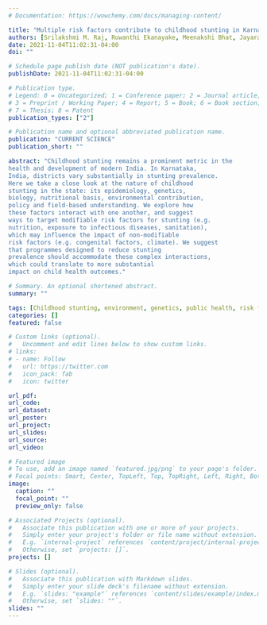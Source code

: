 ```yaml
---
# Documentation: https://wowchemy.com/docs/managing-content/

title: "Multiple risk factors contribute to childhood stunting in Karnataka, India"
authors: [Srilakshmi M. Raj, Ruwanthi Ekanayake, Meenakshi Bhat, Jayarama Kadandale, Prabhu L. Pingali]
date: 2021-11-04T11:02:31-04:00
doi: ""

# Schedule page publish date (NOT publication's date).
publishDate: 2021-11-04T11:02:31-04:00

# Publication type.
# Legend: 0 = Uncategorized; 1 = Conference paper; 2 = Journal article;
# 3 = Preprint / Working Paper; 4 = Report; 5 = Book; 6 = Book section;
# 7 = Thesis; 8 = Patent
publication_types: ["2"]

# Publication name and optional abbreviated publication name.
publication: "CURRENT SCIENCE"
publication_short: ""

abstract: "Childhood stunting remains a prominent metric in the
health and development of modern India. In Karnataka,
India, districts vary substantially in stunting prevalence.
Here we take a close look at the nature of childhood
stunting in the state: its epidemiology, genetics,
biology, nutritional basis, environmental contribution,
policy and field-based understanding. We explore how
these factors interact with one another, and suggest
ways to target modifiable risk factors for stunting (e.g.
nutrition, exposure to infectious diseases, sanitation),
which may influence the impact of non-modifiable
risk factors (e.g. congenital factors, climate). We suggest
that programmes designed to reduce stunting
prevalence should accommodate these complex interactions,
which could translate to more substantial
impact on child health outcomes."

# Summary. An optional shortened abstract.
summary: ""

tags: [Childhood stunting, environment, genetics, public health, risk factors]
categories: []
featured: false

# Custom links (optional).
#   Uncomment and edit lines below to show custom links.
# links:
# - name: Follow
#   url: https://twitter.com
#   icon_pack: fab
#   icon: twitter

url_pdf:
url_code:
url_dataset:
url_poster:
url_project:
url_slides:
url_source:
url_video:

# Featured image
# To use, add an image named `featured.jpg/png` to your page's folder. 
# Focal points: Smart, Center, TopLeft, Top, TopRight, Left, Right, BottomLeft, Bottom, BottomRight.
image:
  caption: ""
  focal_point: ""
  preview_only: false

# Associated Projects (optional).
#   Associate this publication with one or more of your projects.
#   Simply enter your project's folder or file name without extension.
#   E.g. `internal-project` references `content/project/internal-project/index.md`.
#   Otherwise, set `projects: []`.
projects: []

# Slides (optional).
#   Associate this publication with Markdown slides.
#   Simply enter your slide deck's filename without extension.
#   E.g. `slides: "example"` references `content/slides/example/index.md`.
#   Otherwise, set `slides: ""`.
slides: ""
---
```

